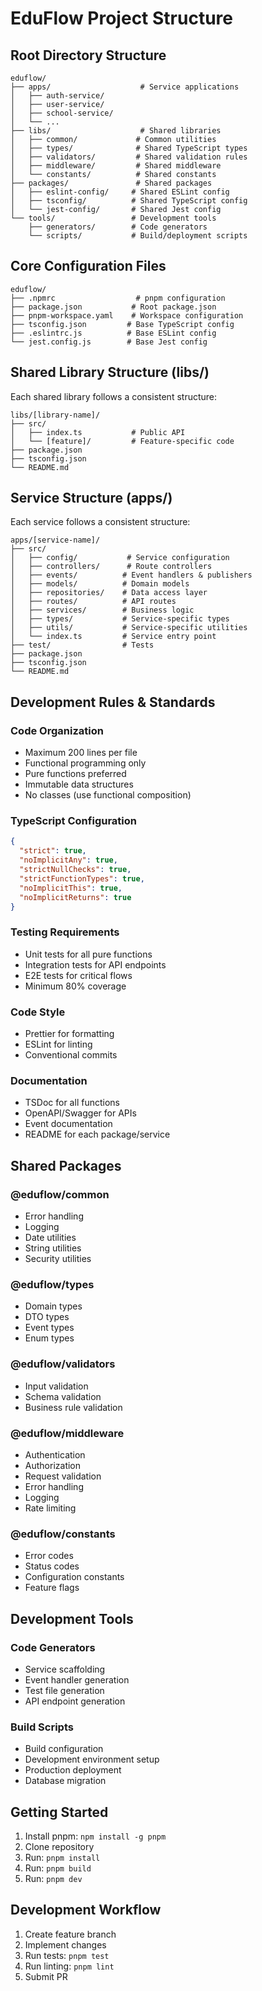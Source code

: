# EduFlow Project Structure

## Root Directory Structure

```
eduflow/
├── apps/                    # Service applications
│   ├── auth-service/
│   ├── user-service/
│   ├── school-service/
│   └── ...
├── libs/                    # Shared libraries
│   ├── common/             # Common utilities
│   ├── types/              # Shared TypeScript types
│   ├── validators/         # Shared validation rules
│   ├── middleware/         # Shared middleware
│   └── constants/          # Shared constants
├── packages/               # Shared packages
│   ├── eslint-config/     # Shared ESLint config
│   ├── tsconfig/          # Shared TypeScript config
│   └── jest-config/       # Shared Jest config
└── tools/                 # Development tools
    ├── generators/        # Code generators
    └── scripts/           # Build/deployment scripts
```

## Core Configuration Files

```
eduflow/
├── .npmrc                  # pnpm configuration
├── package.json           # Root package.json
├── pnpm-workspace.yaml    # Workspace configuration
├── tsconfig.json         # Base TypeScript config
├── .eslintrc.js          # Base ESLint config
└── jest.config.js        # Base Jest config
```

## Shared Library Structure (libs/)

Each shared library follows a consistent structure:

```
libs/[library-name]/
├── src/
│   ├── index.ts           # Public API
│   └── [feature]/         # Feature-specific code
├── package.json
├── tsconfig.json
└── README.md
```

## Service Structure (apps/)

Each service follows a consistent structure:

```
apps/[service-name]/
├── src/
│   ├── config/           # Service configuration
│   ├── controllers/      # Route controllers
│   ├── events/          # Event handlers & publishers
│   ├── models/          # Domain models
│   ├── repositories/    # Data access layer
│   ├── routes/          # API routes
│   ├── services/        # Business logic
│   ├── types/           # Service-specific types
│   ├── utils/           # Service-specific utilities
│   └── index.ts         # Service entry point
├── test/                # Tests
├── package.json
├── tsconfig.json
└── README.md
```

## Development Rules & Standards

### Code Organization

- Maximum 200 lines per file
- Functional programming only
- Pure functions preferred
- Immutable data structures
- No classes (use functional composition)

### TypeScript Configuration

```json
{
  "strict": true,
  "noImplicitAny": true,
  "strictNullChecks": true,
  "strictFunctionTypes": true,
  "noImplicitThis": true,
  "noImplicitReturns": true
}
```

### Testing Requirements

- Unit tests for all pure functions
- Integration tests for API endpoints
- E2E tests for critical flows
- Minimum 80% coverage

### Code Style

- Prettier for formatting
- ESLint for linting
- Conventional commits

### Documentation

- TSDoc for all functions
- OpenAPI/Swagger for APIs
- Event documentation
- README for each package/service

## Shared Packages

### @eduflow/common

- Error handling
- Logging
- Date utilities
- String utilities
- Security utilities

### @eduflow/types

- Domain types
- DTO types
- Event types
- Enum types

### @eduflow/validators

- Input validation
- Schema validation
- Business rule validation

### @eduflow/middleware

- Authentication
- Authorization
- Request validation
- Error handling
- Logging
- Rate limiting

### @eduflow/constants

- Error codes
- Status codes
- Configuration constants
- Feature flags

## Development Tools

### Code Generators

- Service scaffolding
- Event handler generation
- Test file generation
- API endpoint generation

### Build Scripts

- Build configuration
- Development environment setup
- Production deployment
- Database migration

## Getting Started

1. Install pnpm: `npm install -g pnpm`
2. Clone repository
3. Run: `pnpm install`
4. Run: `pnpm build`
5. Run: `pnpm dev`

## Development Workflow

1. Create feature branch
2. Implement changes
3. Run tests: `pnpm test`
4. Run linting: `pnpm lint`
5. Submit PR
